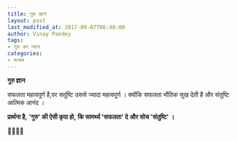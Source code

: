 ```yaml
---
title: गुरु ज्ञान
layout: post
last_modified_at: 2017-09-07T06:48:00
author: Vinay Pandey
tags:
- गुरु का ग्यान
categories:
- मध्यम
---
```

**गुरु ज्ञान**

सफलता महत्वपूर्ण है,पर सतुंष्टि उससे ज्यादा महत्वपूर्ण । 
क्योंकि सफलता भौतिक सुख देती है और संतुष्टि आत्मिक आनंद ।

**प्रार्थना है,**
**'गुरु' की ऐसी कृपा हो,**
**कि सामर्थ्य 'सफलता' दे**
**और सोच 'संतुष्टि' ।** 

🙏🌷🌷🙏



